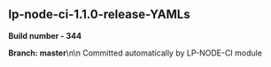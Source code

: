 ## lp-node-ci-1.1.0-release-YAMLs

**Build number - 344**

**Branch: master**\n\n Committed automatically by LP-NODE-CI module